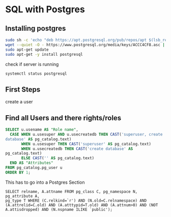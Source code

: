 # SQL with Postgres
## Installing postgres
```sh
sudo sh -c 'echo "deb https://apt.postgresql.org/pub/repos/apt $(lsb_release -cs)-pgdg main" > /etc/apt/sources.list.d/pgdg.list'
wget --quiet -O - https://www.postgresql.org/media/keys/ACCC4CF8.asc | sudo apt-key add -
sudo apt-get update
sudo apt-get -y install postgresql
```
check if server is running
```sh
systemctl status postgresql
```
## First Steps
create a user



## Find all Users and there rights/roles
```sql
SELECT u.usename AS "Role name",
  CASE WHEN u.usesuper AND u.usecreatedb THEN CAST('superuser, create
database' AS pg_catalog.text)
       WHEN u.usesuper THEN CAST('superuser' AS pg_catalog.text)
       WHEN u.usecreatedb THEN CAST('create database' AS
pg_catalog.text)
       ELSE CAST('' AS pg_catalog.text)
  END AS "Attributes"
FROM pg_catalog.pg_user u
ORDER BY 1;
```


This has to go into a Postgres Section
```
SELECT relname, A.attname FROM pg_class C, pg_namespace N, pg_attribute A, 
pg_type T WHERE (C.relkind=`r') AND (N.old=C.relnamespace) AND 
(A.attrelid=C.old) AND (A.atttypid=T.old) AND (A.attnum>0) AND (NOT A.attisdropped) AND (N.nspname ILIKE `public');
```
